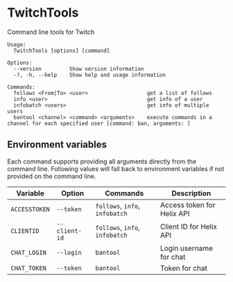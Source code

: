 # TwitchTools
Command line tools for Twitch

```
Usage:
  TwitchTools [options] [command]

Options:
  --version         Show version information
  -?, -h, --help    Show help and usage information

Commands:
  follows <From|To> <user>                   get a list of follows
  info <user>                                get info of a user
  infobatch <users>                          get info of multiple users
  bantool <channel> <command> <arguments>    execute commands in a channel for each specified user [command: ban, arguments: ]
```

## Environment variables
Each command supports providing all arguments directly from the command line. Following values will fall back to environment variables if not provided on the command line.

Variable      | Option        | Commands                        | Description
------------- | ------------- | ------------------------------- | --------------------------
`ACCESSTOKEN` | `--token`     | `follows`, `info`, `infobatch`  | Access token for Helix API
`CLIENTID`    | `--client-id` | `follows`, `info`, `infobatch`  | Client ID for Helix API
`CHAT_LOGIN`  | `--login`     | `bantool`                       | Login username for chat
`CHAT_TOKEN`  | `--token`     | `bantool`                       | Token for chat
